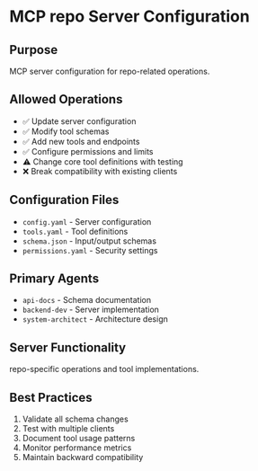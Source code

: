 # MCP repo Server Configuration

## Purpose
MCP server configuration for repo-related operations.

## Allowed Operations
- ✅ Update server configuration
- ✅ Modify tool schemas
- ✅ Add new tools and endpoints
- ✅ Configure permissions and limits
- ⚠️ Change core tool definitions with testing
- ❌ Break compatibility with existing clients

## Configuration Files
- `config.yaml` - Server configuration
- `tools.yaml` - Tool definitions  
- `schema.json` - Input/output schemas
- `permissions.yaml` - Security settings

## Primary Agents
- `api-docs` - Schema documentation
- `backend-dev` - Server implementation
- `system-architect` - Architecture design

## Server Functionality
repo-specific operations and tool implementations.

## Best Practices
1. Validate all schema changes
2. Test with multiple clients
3. Document tool usage patterns
4. Monitor performance metrics
5. Maintain backward compatibility
